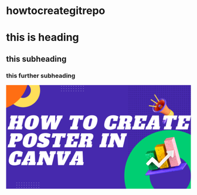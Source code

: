 # howtocreategitrepo

# this is heading

## this subheading

### this further subheading

[![Watch the video](./images/How-create-posters-in-canva.png)](https://youtu.be/xnHH21CEluM)